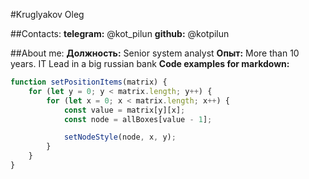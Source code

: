 #Kruglyakov Oleg

##Contacts:
**telegram:** @kot_pilun
**github:** @kotpilun

##About me:
**Должность:** Senior system analyst
**Опыт:** More than 10 years. IT Lead in a big russian bank
**Code examples for markdown:**
```javascript
function setPositionItems(matrix) {
    for (let y = 0; y < matrix.length; y++) {
        for (let x = 0; x < matrix.length; x++) {
            const value = matrix[y][x];
            const node = allBoxes[value - 1];

            setNodeStyle(node, x, y);
        }
    }
}
```
